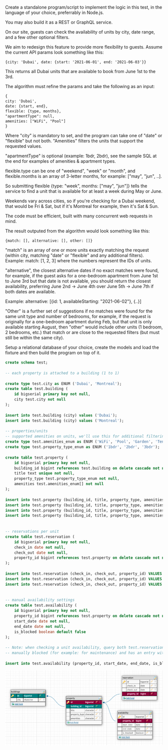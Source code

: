 Create a standalone program/script to implement the logic in this test, in the language of your choice, preferrably in Node.js.

You may also build it as a REST or GraphQL service.

On our site, guests can check the availability of units by city, date range, and a few other optional filters.

We aim to redesign this feature to provide more flexibility to guests. Assume the current API params look something like this:

```
{city: 'Dubai', date: {start: '2021-06-01', end: '2021-06-03'}}
```

This returns all Dubai units that are available to book from June 1st to the 3rd.


The algorithm must refine the params and take the following as an input:

```
{
city: 'Dubai',
date: {start, end},
flexible: {type, months},
"apartmentType": null,
amenities: ["WiFi", "Pool"]
}
```

Where "city" is mandatory to set, and the program can take one of "date" or "flexible" but not both. "Amenities" filters the units that support the requested values.


"apartmentType" is optional (example: 1bdr, 2bdr), see the sample SQL at the end for examples of amenities & apartment types.


flexible.type can be one of "weekend", "week" or "month", and flexible.months is an array of 3-letter months, for example: ["may", "jun", ..].

So submitting flexible {type: "week", months: ["may", "jun"]} tells the service to find a unit that is available for at least a week during May or June.

Weekends vary across cities, so if you're checking for a Dubai weekend, that would be Fri & Sat, but if it's Montreal for example, then it's Sat & Sun.

The code must be efficient, built with many concurrent web requests in mind.

The result outputed from the algorithm would look something like this:

```
{match: [], alternative: [], other: []}
```

"match" is an array of one or more units exactly matching the request (within city, matching "date" or "flexible" and any additional filters).
Example: match: [1, 2, 3] where the numbers represent the IDs of units.

"alternative", the closest alternative dates if no exact matches were found, for example, if the guest asks for a one-bedroom apartment from June 1st to June 3rd but that date is not available, you should return the closest availability, preferring June 2nd -> June 4th over June 5th -> June 7th if both dates are available.

Example: alternative: [{id: 1, availableStarting: "2021-06-02"}, {..}]


"Other" is a further set of suggestions if no matches were found for the same unit type and number of bedrooms, for example, if the request is originally for a one-bedroom apartment during Feb, but that unit is only available starting August, then "other" would include other units (1 bedroom, 2 bedrooms, etc.) that match or are close to the requested filters (but must still be within the same city).


Setup a relational database of your choice, create the models and load the fixture and then build the program on top of it.

```sql
create schema test;

-- each property is attached to a building (1 to 1)

create type test.city as ENUM ('Dubai', 'Montreal');
create table test.building (
    id bigserial primary key not null,
    city test.city not null
);

insert into test.building (city) values ('Dubai');
insert into test.building (city) values ('Montreal');

-- properties/units
-- supported amenities on units, we'll use this for additional filtering
create type test.amenities_enum as ENUM ('WiFi', 'Pool', 'Garden', 'Tennis table', 'Parking');
create type test.property_type_enum as ENUM ('1bdr', '2bdr', '3bdr');

create table test.property (
    id bigserial primary key not null,
    building_id bigint references test.building on delete cascade not null,
    title text unique not null,
    property_type test.property_type_enum not null,
    amenities test.amenities_enum[] not null
);

insert into test.property (building_id, title, property_type, amenities) VALUES (1, 'Unit 1', '1bdr', '{WiFi,Parking}');
insert into test.property (building_id, title, property_type, amenities) VALUES (1, 'Unit 2', '2bdr', '{WiFi,Tennis table}');
insert into test.property (building_id, title, property_type, amenities) VALUES (1, 'Unit 3', '3bdr', '{Garden}');
insert into test.property (building_id, title, property_type, amenities) VALUES (2, 'Unit 4', '1bdr', '{Garden,Pool}');


-- reservations per unit
create table test.reservation (
    id bigserial primary key not null,
    check_in date not null,
    check_out date not null,
    property_id bigint references test.property on delete cascade not null
);

insert into test.reservation (check_in, check_out, property_id) VALUES ('2021-05-01', '2021-05-10', 1);
insert into test.reservation (check_in, check_out, property_id) VALUES ('2021-06-01', '2021-06-03', 1);
insert into test.reservation (check_in, check_out, property_id) VALUES ('2021-06-02', '2021-06-07', 2);


-- manual availability settings
create table test.availability (
    id bigserial primary key not null,
    property_id bigint references test.property on delete cascade not null,
    start_date date not null,
    end_date date not null,
    is_blocked boolean default false
);

-- Note: when checking a unit availability, query both test.reservation & test.availability, if a unit has a reservation on an overlapping date range, or if it's
-- manually blocked (for example: for maintenance) and has an entry with is_blocked set to true with an overlapping start_date & end_date in test.availability

insert into test.availability (property_id, start_date, end_date, is_blocked) values (1, '2021-07-01', '2021-07-20', true);
```


![db](db.PNG)




